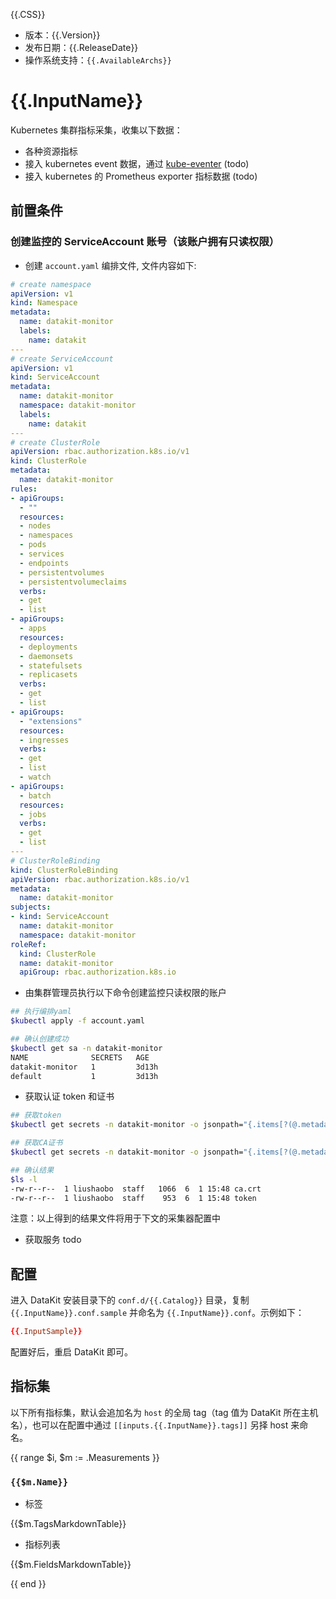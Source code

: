 {{.CSS}}

- 版本：{{.Version}}
- 发布日期：{{.ReleaseDate}}
- 操作系统支持：`{{.AvailableArchs}}`

# {{.InputName}}

Kubernetes 集群指标采集，收集以下数据：

- 各种资源指标
- 接入 kubernetes event 数据，通过 [kube-eventer](https://github.com/AliyunContainerService/kube-eventer) (todo)
- 接入 kubernetes 的 Prometheus exporter 指标数据 (todo)

## 前置条件

### 创建监控的 ServiceAccount 账号（该账户拥有只读权限）

- 创建 `account.yaml` 编排文件, 文件内容如下:

```yaml
# create namespace
apiVersion: v1
kind: Namespace
metadata:
  name: datakit-monitor
  labels:
    name: datakit
---
# create ServiceAccount
apiVersion: v1
kind: ServiceAccount
metadata:
  name: datakit-monitor
  namespace: datakit-monitor
  labels:
    name: datakit
---
# create ClusterRole
apiVersion: rbac.authorization.k8s.io/v1
kind: ClusterRole
metadata:
  name: datakit-monitor
rules:
- apiGroups:
  - ""
  resources:
  - nodes
  - namespaces
  - pods
  - services
  - endpoints
  - persistentvolumes
  - persistentvolumeclaims
  verbs:
  - get
  - list
- apiGroups:
  - apps
  resources:
  - deployments
  - daemonsets
  - statefulsets
  - replicasets
  verbs:
  - get
  - list
- apiGroups:
  - "extensions"
  resources:
  - ingresses
  verbs:
  - get
  - list
  - watch
- apiGroups:
  - batch
  resources:
  - jobs
  verbs:
  - get
  - list
---
# ClusterRoleBinding
kind: ClusterRoleBinding
apiVersion: rbac.authorization.k8s.io/v1
metadata:
  name: datakit-monitor
subjects:
- kind: ServiceAccount
  name: datakit-monitor
  namespace: datakit-monitor
roleRef:
  kind: ClusterRole
  name: datakit-monitor
  apiGroup: rbac.authorization.k8s.io
```

- 由集群管理员执行以下命令创建监控只读权限的账户

```sh
## 执行编排yaml
$kubectl apply -f account.yaml

## 确认创建成功
$kubectl get sa -n datakit-monitor
NAME              SECRETS   AGE
datakit-monitor   1         3d13h
default           1         3d13h
```

- 获取认证 token 和证书

```sh
## 获取token
$kubectl get secrets -n datakit-monitor -o jsonpath="{.items[?(@.metadata.annotations['kubernetes\.io/service-account\.name']=='datakit-monitor')].data.token}"| base64 --decode > token

## 获取CA证书
$kubectl get secrets -n datakit-monitor -o jsonpath="{.items[?(@.metadata.annotations['kubernetes\.io/service-account\.name']=='datakit-monitor')].data.ca\\.crt}" | base64 --decode > ca_crt.pem

## 确认结果
$ls -l 
-rw-r--r--  1 liushaobo  staff   1066  6  1 15:48 ca.crt
-rw-r--r--  1 liushaobo  staff    953  6  1 15:48 token
```

注意：以上得到的结果文件将用于下文的采集器配置中

- 获取服务
todo

## 配置

进入 DataKit 安装目录下的 `conf.d/{{.Catalog}}` 目录，复制 `{{.InputName}}.conf.sample` 并命名为 `{{.InputName}}.conf`。示例如下：

```toml
{{.InputSample}}
```

配置好后，重启 DataKit 即可。

## 指标集

以下所有指标集，默认会追加名为 `host` 的全局 tag（tag 值为 DataKit 所在主机名），也可以在配置中通过 `[[inputs.{{.InputName}}.tags]]` 另择 host 来命名。

{{ range $i, $m := .Measurements }}

### `{{$m.Name}}`

-  标签

{{$m.TagsMarkdownTable}}

- 指标列表

{{$m.FieldsMarkdownTable}}

{{ end }}